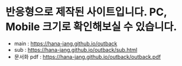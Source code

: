 # 반응형으로 제작된 사이트입니다. PC, Mobile 크기로 확인해보실 수 있습니다.

- main : https://hana-jang.github.io/outback
- sub : https://hana-jang.github.io/outback/sub.html
- 문서화 pdf : https://hana-jang.github.io/outback/outback.pdf
